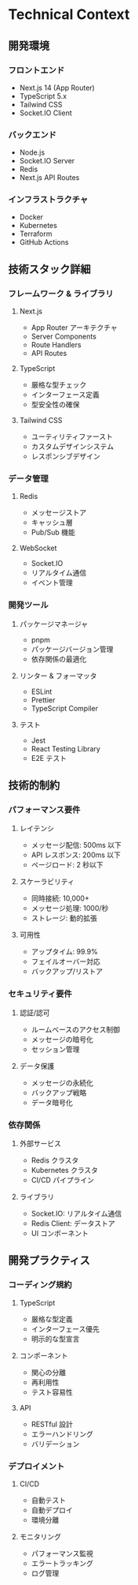 # Technical Context

## 開発環境

### フロントエンド

- Next.js 14 (App Router)
- TypeScript 5.x
- Tailwind CSS
- Socket.IO Client

### バックエンド

- Node.js
- Socket.IO Server
- Redis
- Next.js API Routes

### インフラストラクチャ

- Docker
- Kubernetes
- Terraform
- GitHub Actions

## 技術スタック詳細

### フレームワーク & ライブラリ

1. Next.js

   - App Router アーキテクチャ
   - Server Components
   - Route Handlers
   - API Routes

2. TypeScript

   - 厳格な型チェック
   - インターフェース定義
   - 型安全性の確保

3. Tailwind CSS
   - ユーティリティファースト
   - カスタムデザインシステム
   - レスポンシブデザイン

### データ管理

1. Redis

   - メッセージストア
   - キャッシュ層
   - Pub/Sub 機能

2. WebSocket
   - Socket.IO
   - リアルタイム通信
   - イベント管理

### 開発ツール

1. パッケージマネージャ

   - pnpm
   - パッケージバージョン管理
   - 依存関係の最適化

2. リンター & フォーマッタ

   - ESLint
   - Prettier
   - TypeScript Compiler

3. テスト
   - Jest
   - React Testing Library
   - E2E テスト

## 技術的制約

### パフォーマンス要件

1. レイテンシ

   - メッセージ配信: 500ms 以下
   - API レスポンス: 200ms 以下
   - ページロード: 2 秒以下

2. スケーラビリティ

   - 同時接続: 10,000+
   - メッセージ処理: 1000/秒
   - ストレージ: 動的拡張

3. 可用性
   - アップタイム: 99.9%
   - フェイルオーバー対応
   - バックアップ/リストア

### セキュリティ要件

1. 認証/認可

   - ルームベースのアクセス制御
   - メッセージの暗号化
   - セッション管理

2. データ保護
   - メッセージの永続化
   - バックアップ戦略
   - データ暗号化

### 依存関係

1. 外部サービス

   - Redis クラスタ
   - Kubernetes クラスタ
   - CI/CD パイプライン

2. ライブラリ
   - Socket.IO: リアルタイム通信
   - Redis Client: データストア
   - UI コンポーネント

## 開発プラクティス

### コーディング規約

1. TypeScript

   - 厳格な型定義
   - インターフェース優先
   - 明示的な型宣言

2. コンポーネント

   - 関心の分離
   - 再利用性
   - テスト容易性

3. API
   - RESTful 設計
   - エラーハンドリング
   - バリデーション

### デプロイメント

1. CI/CD

   - 自動テスト
   - 自動デプロイ
   - 環境分離

2. モニタリング
   - パフォーマンス監視
   - エラートラッキング
   - ログ管理
